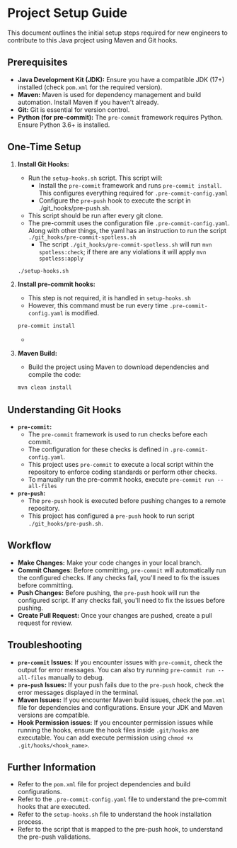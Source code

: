 # Project Setup Guide

This document outlines the initial setup steps required for new engineers
to contribute to this Java project using Maven and Git hooks.

## Prerequisites

- **Java Development Kit (JDK):** Ensure you have a compatible JDK (17+)
  installed (check `pom.xml` for the required version).
- **Maven:** Maven is used for dependency management and build automation.
  Install Maven if you haven't already.
- **Git:** Git is essential for version control.
- **Python (for pre-commit):** The `pre-commit` framework requires Python.
  Ensure Python 3.6+ is installed.

## One-Time Setup

1. **Install Git Hooks:**

   - Run the `setup-hooks.sh` script. This script will:
     - Install the `pre-commit` framework and runs `pre-commit install`.
       This configures everything required for `.pre-commit-config.yaml`
     - Configure the `pre-push` hook to execute the script in ./git_hooks/pre-push.sh.
   - This script should be run after every git clone.
   - The pre-commit uses the configuration file `.pre-commit-config.yaml`.
     Along with other things, the yaml has an instruction to run the script `./git_hooks/pre-commit-spotless.sh`
     - The script `./git_hooks/pre-commit-spotless.sh` will run `mvn spotless:check`;
       if there are any violations it will apply `mvn spotless:apply`

   ```bash
   ./setup-hooks.sh
   ```

1. **Install pre-commit hooks:**

   - This step is not required, it is handled in `setup-hooks.sh`
   - However, this command must be run every time `.pre-commit-config.yaml` is modified.

   ```bash
   pre-commit install
   ```

   -

1. **Maven Build:**

   - Build the project using Maven to download dependencies and compile the code:

   ```bash
   mvn clean install
   ```

## Understanding Git Hooks

- **`pre-commit`:**
  - The `pre-commit` framework is used to run checks before each commit.
  - The configuration for these checks is defined in `.pre-commit-config.yaml`.
  - This project uses `pre-commit` to execute a local script within the repository
    to enforce coding standards or perform other checks.
  - To manually run the pre-commit hooks, execute `pre-commit run --all-files`
- **`pre-push`:**
  - The `pre-push` hook is executed before pushing changes to a remote repository.
  - This project has configured a `pre-push` hook to run script `./git_hooks/pre-push.sh`.

## Workflow

- **Make Changes:** Make your code changes in your local branch.
- **Commit Changes:** Before committing, `pre-commit` will automatically
  run the configured checks.
  If any checks fail, you'll need to fix the issues before committing.
- **Push Changes:** Before pushing, the `pre-push` hook will run the configured script.
  If any checks fail, you'll need to fix the issues before pushing.
- **Create Pull Request:** Once your changes are pushed,
  create a pull request for review.

## Troubleshooting

- **`pre-commit` Issues:** If you encounter issues with `pre-commit`,
  check the output for error messages.
  You can also try running `pre-commit run --all-files` manually to debug.
- **`pre-push` Issues:** If your push fails due to the `pre-push` hook,
  check the error messages displayed in the terminal.
- **Maven Issues:** If you encounter Maven build issues,
  check the `pom.xml` file for dependencies and configurations.
  Ensure your JDK and Maven versions are compatible.
- **Hook Permission issues:** If you encounter permission issues while
  running the hooks, ensure the hook files inside `.git/hooks` are executable.
  You can add execute permission using `chmod +x .git/hooks/<hook_name>`.

## Further Information

- Refer to the `pom.xml` file for project dependencies and build configurations.
- Refer to the `.pre-commit-config.yaml` file to understand the pre-commit
  hooks that are executed.
- Refer to the `setup-hooks.sh` file to understand the hook installation process.
- Refer to the script that is mapped to the pre-push hook,
  to understand the pre-push validations.
